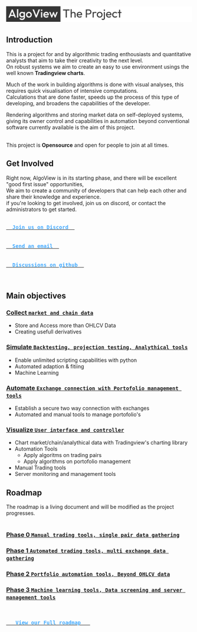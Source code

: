 # ![The Algoview Project](https://github.com/AlgoView/.github/blob/main/resources/AV-PROJECT_banner.jpg)

## Introduction
This is a project for and by algorithmic trading enthousiasts and quantitative analysts that aim to take their creativity to the next level.<br>
On robust systems we aim to create an easy to use environment usings the well known <b>Tradingview charts</b>.

Much of the work in building algorithms is done with visual analyses, this requires quick visualisation of intensive computations.<br>
Calculations that are done faster, speeds up the process of this type of developing, and broadens the capabilities of the developer.

Rendering algorithms and storing market data on self-deployed systems, giving its owner control and capabilities in automation beyond conventional software currently available is the aim of this project.<br>

<br>
This project is <b>Opensource</b> and open for people to join at all times.

## Get Involved
Right now, AlgoView is in its starting phase, and there will be excellent "good first issue" opportunities,<br>
We aim to create a community of developers that can help each other and share their knowledge and experience.<br>
if you're looking to get involved, join us on discord, or contact the administrators to get started.


<a href="https://discord.gg/p8QvxM4Y"><kbd><br>  <b style="color:#44AAFF">Join us on Discord  </b><br><br></kbd><a> <a href="mailto: info@algoview.org"><kbd><br>  <b style="color:#44AAFF">Send an email  </b><br><br></kbd><a> <a href="https://github.com/orgs/AlgoView/discussions"><kbd><br>  <b style="color:#44AAFF">Discussions on github  </b><br><br></kbd><a> 

## Main objectives
### [Collect `market and chain data`](https://github.com/AlgoView/.github/blob/main/project/AV-COLLECT.md)
* Store and Access more than OHLCV Data
* Creating usefull derivatives
### [Simulate `Backtesting, projection testing, Analythical tools`](https://github.com/AlgoView/.github/blob/main/project/AV-SIMULATE.md)
* Enable unlimited scripting capabilities with python
* Automated adaption & fitiing
* Machine Learning
### [Automate `Exchange connection with Portofolio management tools`](https://github.com/AlgoView/.github/blob/main/project/AV-AUTOMATE.md)
* Establish a secure two way connection with exchanges
* Automated and manual tools to manage portofolio's
### [Visualize `User interface and controller`](https://github.com/AlgoView/.github/blob/main/project/AV-VISUALIZE.md)
* Chart market/chain/analythical data with Tradingview's charting library
* Automation Tools
  * Apply algoritms on trading pairs
  * Apply algorithms on portofolio management
* Manual Trading tools 
* Server monitoring and management tools

## Roadmap
The roadmap is a living document and will be modified as the project progresses.<br>
<br>

### [Phase 0 `Manual trading tools, single pair data gathering`](https://github.com/AlgoView/.github/blob/main/project/ROADMAP.md#Phase-0)


### [Phase 1 `Automated trading tools, multi exchange data gathering`](https://github.com/AlgoView/.github/blob/main/project/ROADMAP.md#Phase-1)


### [Phase 2 `Portfolio automation tools, Beyond OHLCV data`](https://github.com/AlgoView/.github/blob/main/project/ROADMAP.md#Phase-2)

### [Phase 3 `Machine learning tools, Data screening and server management tools`](https://github.com/AlgoView/.github/blob/main/project/ROADMAP.md#Phase-3)

<br>
<a href="https://github.com/AlgoView/.github/blob/main/project/ROADMAP.md"><kbd><br><b style="color:#44AAFF">   View our Full roadmap   </b><br><br></kbd><a> 
